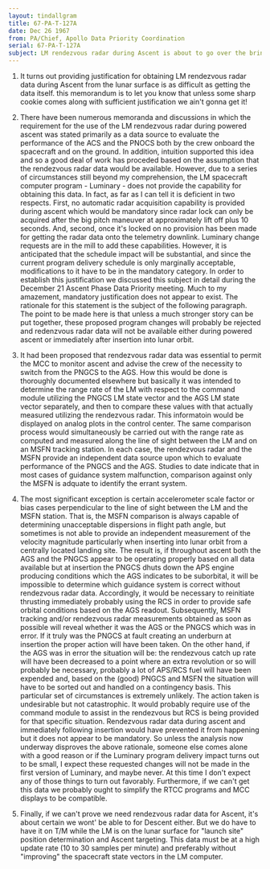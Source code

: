 ```yaml
---
layout: tindallgram
title: 67-PA-T-127A
date: Dec 26 1967
from: PA/Chief, Apollo Data Priority Coordination
serial: 67-PA-T-127A
subject: LM rendezvous radar during Ascent is about to go over the brink.
---
```


1. It turns out providing justification for obtaining LM rendezvous
radar data during Ascent from the lunar surface is as difficult as
getting the data itself. this memorandum is to let you know that
unless some sharp cookie comes along with sufficient justification we
ain't gonna get it!

2. There have been numerous memoranda and discussions in which the
requirement for the use of the LM rendezvous radar during powered ascent
was stated primarily as a data source to evaluate the performance of
the ACS and the PNOCS both by the crew onboard the spacecraft and on
the ground. In addition, intuition supported this idea and so a good
deal of work has proceded based on the assumption that the rendezvous
radar data would be available. However, due to a series of circumstances
still beyond my comprehension, the LM spacecraft computer program -
Luminary - does not provide the capability for obtaining this
data. In fact, as far as I can tell it is deficient in two respects.
First, no automatic radar acquisition capability is provided during
ascent which would be mandatory since radar lock can only be acquired
after the big pitch maneuver at approximately lift off plus 10 seconds.
And, second, once it's locked on no provision has been made for getting
the radar data onto the telemetry downlink. Luminary change requests
are in the mill to add these capabilities. However, it is anticipated
that the schedule impact will be substantial, and since the current program
delivery schedule is only marginally acceptable, modifications to
it have to be in the mandatory category. In order to establish this
justification we discussed this subject in detail during the December
21 Ascent Phase Data Priority meeting. Much to my amazement, mandatory
justification does not appear to exist. The rationale for this statement
is the subject of the following paragraph. The point to be made
here is that unless a much stronger story can be put together, these
proposed program changes will probably be rejected and redenzvous radar
data will not be available either during powered ascent or immediately
after insertion into lunar orbit.

3. It had been proposed that rendezvous radar data was essential to permit the MCC to monitor ascent and advise the crew of the necessity to switch 
from the PNGCS to the AGS. How this would be done is thoroughly documented
elsewhere but basically it was intended to determine the range rate of the LM with respect to the command module utilizing the PNGCS LM state vector
and the AGS LM state vector separately, and then to compare these values
with that actually measured utilizing the rendezvous radar. This informatoin
would be displayed on analog plots in the control center. The same
comparison process would simultaneously be carried out with the range rate
as computed and measured along the line of sight between the LM and on an
MSFN tracking station. In each case, the rendezvous radar and the MSFN
provide an independent data source upon which to evaluate performance of
the PNGCS and the AGS. Studies to date indicate that in most cases of
guidance system malfunction, comparison against only the MSFN is adquate
to identify the errant system.

4. The most significant exception is certain accelerometer scale factor
or bias cases perpendicular to the line of sight between the LM and the
MSFN station. That is, the MSFN comparison is always capable of determining
unacceptable dispersions in flight path angle, but sometimes is not 
able to provide an independent measurement of the velocity magnitude
particularly when inserting into lunar orbit from a centrally located
landing site. The result is, if throughout ascent both the AGS and the
PNGCS appear to be operating properly based on all data available but
at insertion the PNGCS dhuts down the APS engine producing conditions 
which the AGS indicates to be suborbital, it will be impossible to determine
which guidance system is correct without rendezvous radar data.
Accordingly, it would be necessary to reinitiate thrusting immediately
probably using the RCS in order to provide safe orbital conditions based
on the AGS readout. Subsequently, MSFN tracking and/or rendezvous radar
measurements obtained as soon as possible will reveal whether it was the 
AGS or the PNGCS which was in error. If it truly was the PNGCS at fault
creating an underburn at insertion the proper action will have been taken.
On the other hand, if the AGS was in error the situation will be: the
rendezvous catch up rate will have been decreased to a point where an
extra revolution or so will probably be necessary, probably a lot of 
APS/RCS fuel will have been expended and, based on the (good) PNGCS and
MSFN the situation will have to be sorted out and handled on a contingency
basis. This particular set of circumstances is extremely unlikely. The
action taken is undesirable but not catastrophic. It would probably
require use of the command module to assist in the rendezvous but RCS is
being provided for that specific situation. Rendezvous radar data during
ascent and immediately following insertion would have prevented it from
happening but it does not appear to be mandatory. So unless the analysis
now underway disproves the above rationale, someone else comes alone with 
a good reason or if the Luminary program delivery impact turns out to be
small, I expect these requested changes will not be made in the first
version of Luminary, and maybe never. At this time I don't expect any 
of those things to turn out favorably. Furthermore, if we can't get this
data we probably ought to simplify the RTCC programs and MCC displays to
be compatible.

5. Finally, if we can't prove we need rendezvous radar data for Ascent,
it's about certain we wont' be able to for Descent either. But we do have
to have it on T/M while the LM is on the lunar surface for "launch site"
position determination and Ascent targeting. This data must be at a 
high update rate (10 to 30 samples per minute) and preferably without
"improving" the spacecraft state vectors in the LM computer.

